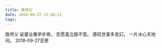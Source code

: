 ```yaml
---
title: 致师父
date: 2018-09-27 13:26:21
tags:
---
```

致师父
娑婆业重举步艰，
宏愿虽立路不宽。
感叹世事多变幻，
一片冰心天地间。
2018-09-27亚男
